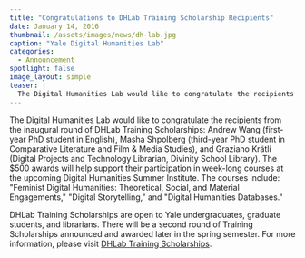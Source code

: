 ```yaml
---
title: "Congratulations to DHLab Training Scholarship Recipients"
date: January 14, 2016
thumbnail: /assets/images/news/dh-lab.jpg
caption: "Yale Digital Humanities Lab"
categories: 
  - Announcement
spotlight: false 
image_layout: simple
teaser: |
  The Digital Humanities Lab would like to congratulate the recipients from the inaugural round of DHLab Training Scholarships: Andrew Wang (first-year PhD student in English), Masha Shpolberg (third-...
---
```


The Digital Humanities Lab would like to congratulate the recipients from the inaugural round of DHLab Training Scholarships: Andrew Wang (first-year PhD student in English), Masha Shpolberg (third-year PhD student in Comparative Literature and Film &amp; Media Studies), and Graziano Krätli (Digital Projects and Technology Librarian, Divinity School Library). The $500 awards will help support their participation in week-long courses at the upcoming Digital Humanities Summer Institute. The courses include: "Feminist Digital Humanities: Theoretical, Social, and Material Engagements," "Digital Storytelling," and "Digital Humanities Databases."
   
DHLab Training Scholarships are open to Yale undergraduates, graduate students, and librarians. There will be a second round of Training Scholarships announced and awarded later in the spring semester. For more information, please visit [DHLab Training Scholarships](http://web.library.yale.edu/dhlab/trainingscholarships).